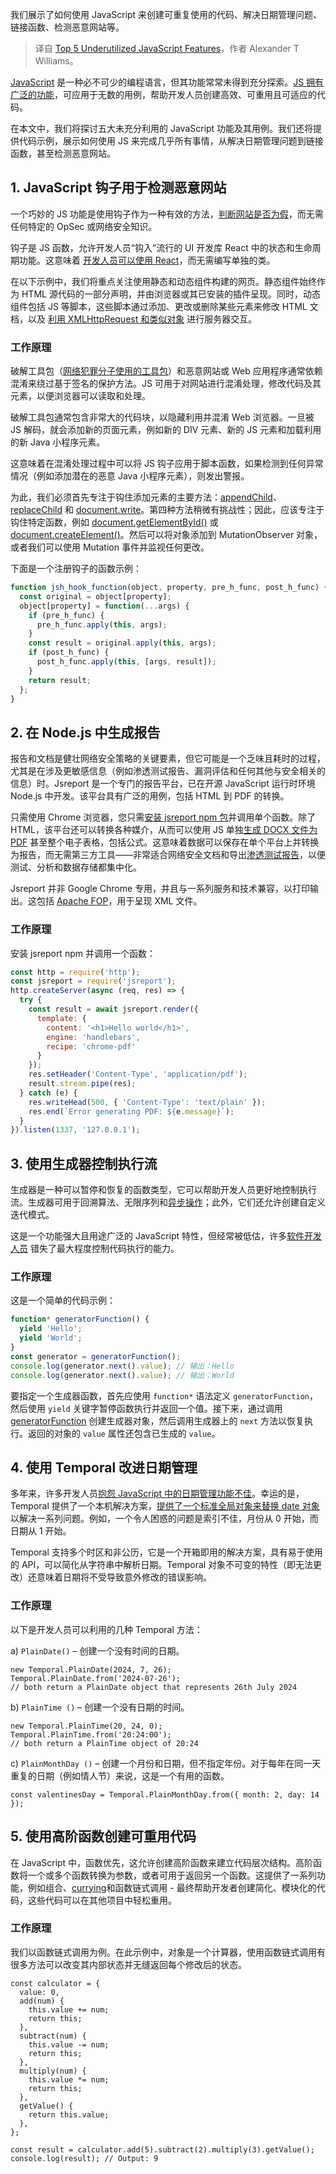 
<!--
title: JavaScript的5个未充分利用的功能
cover: https://cdn.thenewstack.io/media/2024/04/54cf79eb-getty-images-sdayknbkxeg-unsplash.jpg
-->

我们展示了如何使用 JavaScript 来创建可重复使用的代码、解决日期管理问题、链接函数、检测恶意网站等。

> 译自 [Top 5 Underutilized JavaScript Features](https://thenewstack.io/top-5-underutilized-javascript-features/)，作者 Alexander T Williams。

[JavaScript](https://thenewstack.io/javascript/) 是一种必不可少的编程语言，但其功能常常未得到充分探索。[JS 拥有广泛的功能](https://thenewstack.io/top-5-javascript-tools-for-ai-engineering/)，可应用于无数的用例，帮助开发人员创建高效、可重用且可适应的代码。

在本文中，我们将探讨五大未充分利用的 JavaScript 功能及其用例。我们还将提供代码示例，展示如何使用 JS 来完成几乎所有事情，从解决日期管理问题到链接函数，甚至检测恶意网站。

## 1. JavaScript 钩子用于检测恶意网站

一个巧妙的 JS 功能是使用钩子作为一种有效的方法，[判断网站是否为假](https://www.identityguard.com/news/how-to-tell-if-a-website-is-fake)，而无需任何特定的 OpSec 或网络安全知识。

钩子是 JS 函数，允许开发人员“钩入”流行的 UI 开发库 React 中的状态和生命周期功能。这意味着 [开发人员可以使用 React](https://thenewstack.io/the-pros-and-cons-of-using-react-today/)，而无需编写单独的类。

在以下示例中，我们将重点关注使用静态和动态组件构建的网页。静态组件始终作为 HTML 源代码的一部分声明，并由浏览器或其已安装的插件呈现。同时，动态组件包括 JS 等脚本，这些脚本通过添加、更改或删除某些元素来修改 HTML 文档，以及 [利用 XMLHttpRequest 和类似对象](https://developer.mozilla.org/en-US/docs/Web/API/XMLHttpRequest) 进行服务器交互。

### 工作原理

破解工具包（[网络犯罪分子使用的工具包](https://learn.microsoft.com/en-us/microsoft-365/security/defender-endpoint/malware/exploits-malware?view=o365-worldwide)）和恶意网站或 Web 应用程序通常依赖混淆来绕过基于签名的保护方法。JS 可用于对网站进行混淆处理，修改代码及其元素，以便浏览器可以读取和处理。

破解工具包通常包含非常大的代码块，以隐藏利用并混淆 Web 浏览器。一旦被 JS 解码，就会添加新的页面元素，例如新的 DIV 元素、新的 JS 元素和加载利用的新 Java 小程序元素。

这意味着在混淆处理过程中可以将 JS 钩子应用于脚本函数，如果检测到任何异常情况（例如添加潜在的恶意 Java 小程序元素），则发出警报。

为此，我们必须首先专注于钩住添加元素的主要方法：[appendChild](https://developer.mozilla.org/en-US/docs/Web/API/Node/appendChild)、[replaceChild](https://developer.mozilla.org/en-US/docs/Web/API/Node/replaceChild) 和 [document.write](https://developer.mozilla.org/en-US/docs/Web/API/Document/write)。第四种方法稍微有挑战性；因此，应该专注于钩住特定函数，例如 [document.getElementById()](https://developer.mozilla.org/en-US/docs/Web/API/Document/getElementById) 或 [document.createElement()](https://developer.mozilla.org/en-US/docs/Web/API/Document/createElement)。然后可以将对象添加到 MutationObserver 对象，或者我们可以使用 Mutation 事件并监视任何更改。

下面是一个注册钩子的函数示例：

```js
function jsh_hook_function(object, property, pre_h_func, post_h_func) {
  const original = object[property];
  object[property] = function(...args) {
    if (pre_h_func) {
      pre_h_func.apply(this, args);
    }
    const result = original.apply(this, args);
    if (post_h_func) {
      post_h_func.apply(this, [args, result]);
    }
    return result;
  };
}
```

## 2. 在 Node.js 中生成报告

报告和文档是健壮网络安全策略的关键要素，但它可能是一个乏味且耗时的过程，尤其是在涉及更敏感信息（例如渗透测试报告、漏洞评估和任何其他与安全相关的信息）时。Jsreport 是一个专门的报告平台，已在开源 JavaScript 运行时环境 Node.js 中开发。该平台具有广泛的用例，包括 HTML 到 PDF 的转换。

只需使用 Chrome 浏览器，您只需[安装 jsreport npm 包](https://jsreport.net/learn/npm)并调用单个函数。除了 HTML，该平台还可以转换各种媒介，从而可以使用 JS 单独[生成 DOCX 文件为 PDF](https://apryse.com/blog/javascript/generate-docx-and-save-as-pdf-in-javascript) 甚至整个电子表格，包括公式。这意味着数据可以保存在单个平台上并转换为报告，而无需第三方工具——非常适合网络安全文档和导出[渗透测试报告](https://www.getastra.com/blog/security-audit/penetration-testing-report/)，以便测试、分析和数据存储都集中化。

Jsreport 并非 Google Chrome 专用，并且与一系列服务和技术兼容，以打印输出。这包括 [Apache FOP](https://xmlgraphics.apache.org/fop/)，用于呈现 XML 文件。

### 工作原理

安装 jsreport npm 并调用一个函数：

```js
const http = require('http');
const jsreport = require('jsreport');
http.createServer(async (req, res) => {
  try {
    const result = await jsreport.render({
      template: {
        content: '<h1>Hello world</h1>',
        engine: 'handlebars',
        recipe: 'chrome-pdf'
      }
    });
    res.setHeader('Content-Type', 'application/pdf');
    result.stream.pipe(res);
  } catch (e) {
    res.writeHead(500, { 'Content-Type': 'text/plain' });
    res.end(`Error generating PDF: ${e.message}`);
  }
}).listen(1337, '127.0.0.1');
```

## 3. 使用生成器控制执行流

生成器是一种可以暂停和恢复的函数类型，它可以帮助开发人员更好地控制执行流。生成器可用于回溯算法、无限序列和[异步操作](https://www.freecodecamp.org/news/async-generators-as-an-alternative-to-state-management/)；此外，它们还允许创建自定义迭代模式。

这是一个功能强大且用途广泛的 JavaScript 特性，但经常被低估，许多[软件开发人员](https://thenewstack.io/software-development/) 错失了最大程度控制代码执行的能力。

### 工作原理

这是一个简单的代码示例：

```js
function* generatorFunction() {
  yield 'Hello';
  yield 'World';
}
const generator = generatorFunction();
console.log(generator.next().value); // 输出：Hello
console.log(generator.next().value); // 输出：World
```

要指定一个生成器函数，首先应使用 `function*` 语法定义 `generatorFunction`，然后使用 `yield` 关键字暂停函数执行并返回一个值。接下来，通过调用 [generatorFunction](https://developer.mozilla.org/en-US/docs/Web/JavaScript/Reference/Global_Objects/GeneratorFunction) 创建生成器对象，然后调用生成器上的 `next` 方法以恢复执行。返回的对象的 `value` 属性还包含已生成的 `value`。

## 4. 使用 Temporal 改进日期管理

多年来，许多开发人员[抱怨 JavaScript 中的日期管理功能不佳](https://www.freecodecamp.org/news/how-to-format-a-date-with-javascript-date-formatting-in-js/)。幸运的是，Temporal 提供了一个本机解决方案，[提供了一个标准全局对象来替换 date 对象](https://docs.temporal.io/temporal) 以解决一系列问题。例如，一个令人困惑的问题是索引不佳，月份从 0 开始，而日期从 1 开始。

Temporal 支持多个时区和非公历，它是一个开箱即用的解决方案，具有易于使用的 API，可以简化从字符串中解析日期。Temporal 对象不可变的特性（即无法更改）还意味着日期将不受导致意外修改的错误影响。

### 工作原理

以下是开发人员可以利用的几种 Temporal 方法：

a) `PlainDate()` – 创建一个没有时间的日期。

```
new Temporal.PlainDate(2024, 7, 26);
Temporal.PlainDate.from('2024-07-26');
// both return a PlainDate object that represents 26th July 2024
```

b) `PlainTime ()` – 创建一个没有日期的时间。

```
new Temporal.PlainTime(20, 24, 0);
Temporal.PlainTime.from('20:24:00');
// both return a PlainTime object of 20:24
```

c) `PlainMonthDay ()` – 创建一个月份和日期，但不指定年份。对于每年在同一天重复的日期（例如情人节）来说，这是一个有用的函数。

```
const valentinesDay = Temporal.PlainMonthDay.from({ month: 2, day: 14 });
```

## 5. 使用高阶函数创建可重用代码

在 JavaScript 中，函数优先，这允许创建高阶函数来建立代码层次结构。高阶函数将一个或多个函数转换为参数，或者可用于返回另一个函数。这提供了一系列功能，例如组合、[currying](https://frontend.turing.edu/lessons/module-3/hof-and-currying.html)和函数链式调用 - 最终帮助开发者创建简化、模块化的代码，这些代码可以在其他项目中轻松重用。

### 工作原理

我们以函数链式调用为例。在此示例中，对象是一个计算器，使用函数链式调用有很多方法可以改变其内部状态并无缝返回每个修改后的状态。

```
const calculator = {
  value: 0,
  add(num) {
    this.value += num;
    return this;
  },
  subtract(num) {
    this.value -= num;
    return this;
  },
  multiply(num) {
    this.value *= num;
    return this;
  },
  getValue() {
    return this.value;
  },
};
 
const result = calculator.add(5).subtract(2).multiply(3).getValue();
console.log(result); // Output: 9
```
